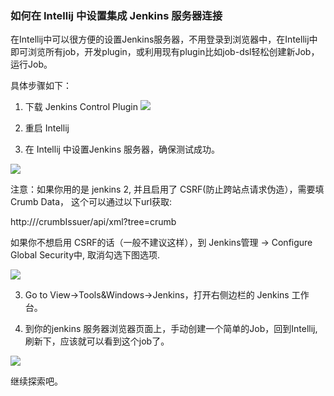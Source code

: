 ### 如何在 Intellij 中设置集成 Jenkins 服务器连接

在Intellij中可以很方便的设置Jenkins服务器，不用登录到浏览器中，在Intellij中即可浏览所有job，开发plugin，或利用现有plugin比如job-dsl轻松创建新Job，运行Job。

具体步骤如下：

1. 下载 Jenkins Control Plugin
![](http://i.imgur.com/YB0iPBv.png)

2. 重启 Intellij

4. 在 Intellij 中设置Jenkins 服务器，确保测试成功。

![](http://i.imgur.com/7cqQAoL.png)

注意：如果你用的是 jenkins 2, 并且启用了 CSRF(防止跨站点请求伪造），需要填 Crumb Data， 这个可以通过以下url获取:

http://<your jenkins server>/crumbIssuer/api/xml?tree=crumb

如果你不想启用 CSRF的话（一般不建议这样），到 Jenkins管理 -> Configure Global Security中, 取消勾选下图选项.

![](http://i.imgur.com/nrRVvVC.png)

3. Go to View->Tools&Windows->Jenkins，打开右侧边栏的 Jenkins 工作台。

4. 到你的jenkins 服务器浏览器页面上，手动创建一个简单的Job，回到Intellij, 刷新下，应该就可以看到这个job了。

![](http://i.imgur.com/xp0LtXO.png)

继续探索吧。